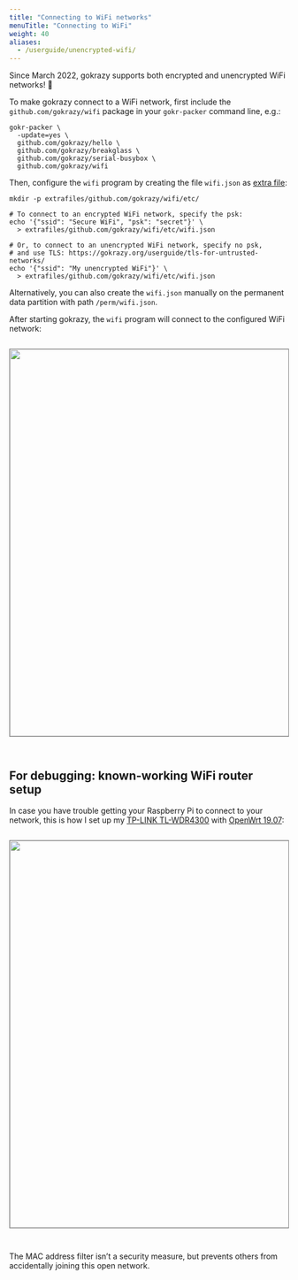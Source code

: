 ```yaml
---
title: "Connecting to WiFi networks"
menuTitle: "Connecting to WiFi"
weight: 40
aliases:
  - /userguide/unencrypted-wifi/
---
```


Since March 2022, gokrazy supports both encrypted and unencrypted WiFi networks!
🎉

To make gokrazy connect to a WiFi network, first include the
`github.com/gokrazy/wifi` package in your `gokr-packer` command line, e.g.:

```shell
gokr-packer \
  -update=yes \
  github.com/gokrazy/hello \
  github.com/gokrazy/breakglass \
  github.com/gokrazy/serial-busybox \
  github.com/gokrazy/wifi
```

Then, configure the `wifi` program by creating the file `wifi.json` as [extra
file](/userguide/package-config/#extrafiles):

```shell
mkdir -p extrafiles/github.com/gokrazy/wifi/etc/

# To connect to an encrypted WiFi network, specify the psk:
echo '{"ssid": "Secure WiFi", "psk": "secret"}' \
  > extrafiles/github.com/gokrazy/wifi/etc/wifi.json

# Or, to connect to an unencrypted WiFi network, specify no psk,
# and use TLS: https://gokrazy.org/userguide/tls-for-untrusted-networks/
echo '{"ssid": "My unencrypted WiFi"}' \
  > extrafiles/github.com/gokrazy/wifi/etc/wifi.json
```

Alternatively, you can also create the `wifi.json` manually on the permanent
data partition with path `/perm/wifi.json`.

After starting gokrazy, the `wifi` program will connect to the configured WiFi network:

<a href="/img/2020-05-27-gokrazy-wifi-unencrypted.jpg"><img src="/img/2020-05-27-gokrazy-wifi-unencrypted.thumb.jpg" srcset="/img/2020-05-27-gokrazy-wifi-unencrypted.thumb.2x.jpg 2x,/img/2020-05-27-gokrazy-wifi-unencrypted.thumb.3x.jpg 3x" width="700" style="border: 1px solid grey; margin-bottom: 2em; margin-top: 1em"></a>

## For debugging: known-working WiFi router setup

In case you have trouble getting your Raspberry Pi to connect to your network,
this is how I set up my [TP-LINK
TL-WDR4300](https://openwrt.org/toh/tp-link/tl-wdr4300) with [OpenWrt
19.07](https://openwrt.org/):

<a href="/img/iotee.jpg"><img src="/img/iotee.thumb.jpg" srcset="/img/iotee.thumb.2x.jpg 2x,/img/iotee.thumb.3x.jpg 3x" width="700" style="border: 1px solid grey; margin-bottom: 2em; margin-top: 1em"></a>

The MAC address filter isn’t a security measure, but prevents others from
accidentally joining this open network.
